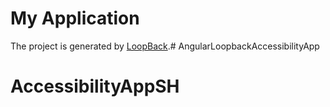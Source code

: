 # My Application

The project is generated by [LoopBack](http://loopback.io).# AngularLoopbackAccessibilityApp
# AccessibilityAppSH

